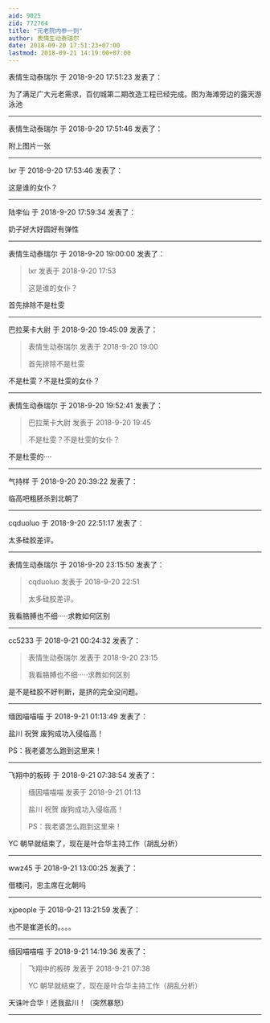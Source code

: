 ```yaml
---
aid: 9025
zid: 772764
title: "元老院内参一则"
author: 表情生动泰瑞尔
date: 2018-09-20 17:51:23+07:00
lastmod: 2018-09-21 14:19:00+07:00
---
```


表情生动泰瑞尔 于 2018-9-20 17:51:23 发表了：

为了满足广大元老需求，百仞城第二期改造工程已经完成。图为海滩旁边的露天游泳池

---

表情生动泰瑞尔 于 2018-9-20 17:51:46 发表了：

附上图片一张

---

lxr 于 2018-9-20 17:53:46 发表了：

这是谁的女仆？

---

陆李仙 于 2018-9-20 17:59:34 发表了：

奶子好大好圆好有弹性

---

表情生动泰瑞尔 于 2018-9-20 19:00:00 发表了：

> lxr 发表于 2018-9-20 17:53
>
> 这是谁的女仆？

首先排除不是杜雯

---

巴拉莱卡大尉 于 2018-9-20 19:45:09 发表了：

> 表情生动泰瑞尔 发表于 2018-9-20 19:00
>
> 首先排除不是杜雯

不是杜雯？不是杜雯的女仆？

---

表情生动泰瑞尔 于 2018-9-20 19:52:41 发表了：

> 巴拉莱卡大尉 发表于 2018-9-20 19:45
>
> 不是杜雯？不是杜雯的女仆？

不是杜雯的····

---

气持样 于 2018-9-20 20:39:22 发表了：

临高吧粗胚杀到北朝了

---

cqduoluo 于 2018-9-20 22:51:17 发表了：

太多硅胶差评。

---

表情生动泰瑞尔 于 2018-9-20 23:15:50 发表了：

> cqduoluo 发表于 2018-9-20 22:51
>
> 太多硅胶差评。

我看胳膊也不细·····求教如何区别

---

cc5233 于 2018-9-21 00:24:32 发表了：

> 表情生动泰瑞尔 发表于 2018-9-20 23:15
>
> 我看胳膊也不细·····求教如何区别

是不是硅胶不好判断，是挤的完全没问题。

---

缅因喵喵喵 于 2018-9-21 01:13:49 发表了：

盐川 祝贺 废狗成功入侵临高！

PS：我老婆怎么跑到这里来！

---

飞翔中的板砖 于 2018-9-21 07:38:54 发表了：

> 缅因喵喵喵 发表于 2018-9-21 01:13
>
> 盐川 祝贺 废狗成功入侵临高！
>
> PS：我老婆怎么跑到这里来！

YC 朝早就结束了，现在是叶合华主持工作（胡乱分析）

---

wwz45 于 2018-9-21 13:00:25 发表了：

借楼问，忠主席在北朝吗

---

xjpeople 于 2018-9-21 13:21:59 发表了：

也不是崔道长的。。。。

---

缅因喵喵喵 于 2018-9-21 14:19:36 发表了：

> 飞翔中的板砖 发表于 2018-9-21 07:38
>
> YC 朝早就结束了，现在是叶合华主持工作（胡乱分析）

天诛叶合华！还我盐川！（突然暴怒）

---
